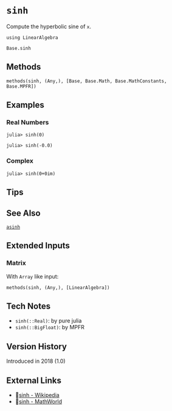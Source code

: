 # `sinh`

Compute the hyperbolic sine of `x`.

```@setup repl_only
using LinearAlgebra
```
```@docs
Base.sinh
```


## Methods

```@repl
methods(sinh, (Any,), [Base, Base.Math, Base.MathConstants, Base.MPFR])
```


## Examples

### Real Numbers
```jldoctest
julia> sinh(0)

julia> sinh(-0.0)
```

### Complex
```jldoctest
julia> sinh(0+0im)
```

## Tips


## See Also

[`asinh`](@ref)


## Extended Inputs

### Matrix
With `Array` like input:
```@repl repl_only
methods(sinh, (Any,), [LinearAlgebra])
```


## Tech Notes

- `sinh(::Real)`: by pure julia
- `sinh(::BigFloat)`: by MPFR


## Version History

Introduced in 2018 (1.0)


## External Links
- 🔗[sinh - Wikipedia](https://en.wikipedia.org/wiki/ )
- 🔗[sinh - MathWorld](https://mathworld.wolfram.com/ )
